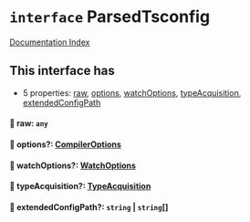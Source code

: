 # `interface` ParsedTsconfig

[Documentation Index](../README.md)

## This interface has

- 5 properties:
[raw](#-raw-any),
[options](#-options-compileroptions),
[watchOptions](#-watchoptions-watchoptions),
[typeAcquisition](#-typeacquisition-typeacquisition),
[extendedConfigPath](#-extendedconfigpath-string--string)


#### 📄 raw: `any`



#### 📄 options?: [CompilerOptions](../interface.CompilerOptions/README.md)



#### 📄 watchOptions?: [WatchOptions](../interface.WatchOptions/README.md)



#### 📄 typeAcquisition?: [TypeAcquisition](../interface.TypeAcquisition/README.md)



#### 📄 extendedConfigPath?: `string` | `string`\[]



